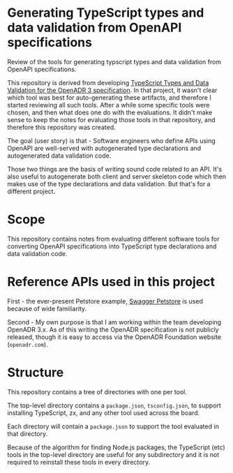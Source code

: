 # Generating TypeScript types and data validation from OpenAPI specifications

Review of the tools for generating typscript types and data validation from OpenAPI specifications.

This repository is derived from developing [TypeScript Types and Data Validation for the OpenADR 3 specification](https://github.com/clean-energy-tools/openadr-3-ts-types).  In that project, it wasn't clear which tool was best for auto-generating these artifacts, and therefore I started reviewing all such tools.  After a while some specific tools were chosen, and then what does one do with the evaluations.  It didn't make sense to keep the notes for evaluating those tools in that repository, and therefore this repository was created.

The goal (user story) is that - Software engineers who define APIs using OpenAPI are well-served with autogenerated type declarations and autogenerated data validation code.

Those two things are the basis of writing sound code related to an API.  It's also useful to autogenerate both client and server skeleton code which then makes use of the type declarations and data validation.  But that's for a different project.

# Scope

This repository contains notes from evaluating different software tools for converting OpenAPI specifications into TypeScript type declarations and data validation code.

# Reference APIs used in this project

First - the ever-present Petstore example, [Swagger Petstore](https://github.com/swagger-api/swagger-petstore) is used because of wide familiarity.

Second - My own purpose is that I am working within the team developing OpenADR 3.x.  As of this writing the OpenADR specification is not publicly released, though it is easy to access via the OpenADR Foundation website (`openadr.com`).

# Structure

This repository contains a tree of directories with one per tool.

The top-level directory contains a `package.json`, `tsconfig.json`, to support installing TypeScript, zx, and any other tool used across the board.

Each directory will contain a `package.json` to support the tool evaluated in that directory.

Because of the algorithm for finding Node.js packages, the TypeScript (etc) tools in the top-level directory are useful for any subdirectory and it is not required to reinstall these tools in every directory.

#
